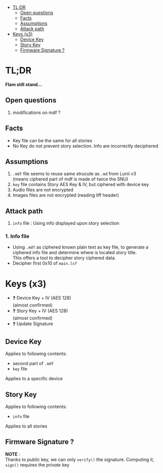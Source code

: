 - [TL;DR](#tldr)
  - [Open questions](#open-questions)
  - [Facts](#facts)
  - [Assumptions](#assumptions)
  - [Attack path](#attack-path)
- [Keys (x3)](#keys-x3)
  - [Device Key](#device-key)
  - [Story Key](#story-key)
  - [Firmware Signature ?](#firmware-signature-)


# TL;DR

**Flam still stand...**  


## Open questions
1. modifications on mdf ?

## Facts
* Key file can be the same for all stories
* No Key do not prevent story selection. Info are incorrectly deciphered


## Assumptions 
1.  `.mdf` file seems to reuse same strucute as `.md` from Lunii v3  
    (means ciphered part of mdf is made of twice the SNU)
2.  `key` file contains Story AES Key & IV, but ciphered with device key
3.  Audio files are not encrypted
3.  Images files are not encrypted (reading liff header)

## Attack path
1. `info` file : Using info displayed upon story selection

### 1. Info file
* Using `.mdf` as ciphered known plain text as key file, to generate a ciphered info file and determine where is located story title.  
This offers a tool to decipher story ciphered data.
* Decipher first 0x10 of `main.lsf`


# Keys (x3)

* ❓ Device Key + IV (AES 128)   
  (almost confirmed)
* ❓ Story  Key + IV (AES 128)   
  (almost confirmed)
* ❓ Update Signature


## Device Key

Applies to following contents:
* second part of `.mdf`
* `key` file
  
Applies to a specific device

## Story Key
 
Applies to following contents:
* `info` file
  
Applies to all stories

## Firmware Signature ?

**NOTE** :   
Thanks to *public* key, we can only `verify()` the signature. Computing it, `sign()` requires the *private* key